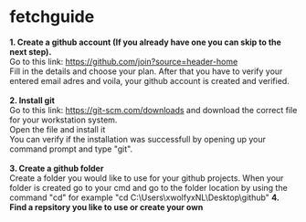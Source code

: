 # fetchguide
<b>1. Create a github account (If you already have one you can skip to the next step).<br /></b>
Go to this link: https://github.com/join?source=header-home<br />
Fill in the details and choose your plan. After that you have to verify your entered email adres and voila, your github account is created and verified.<br />
<br />
<b>2. Install git<br /></b>
Go to this link: https://git-scm.com/downloads and download the correct file for your workstation system.<br />
Open the file and install it<br />
You can verify if the installation was successfull by opening up your command prompt and type "git".<br />
<br />
<b>3. Create a github folder</b><br />
Create a folder you would like to use for your github projects.
When your folder is created go to your cmd and go to the folder location by using the command "cd" for example "cd C:\Users\xwolfyxNL\Desktop\github"
<b>4. Find a repsitory you like to use or create your own</b><br />
